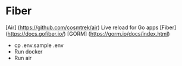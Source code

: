 # Fiber

[Air] (https://github.com/cosmtrek/air) Live reload for Go apps
[Fiber] (https://docs.gofiber.io/)
[GORM] (https://gorm.io/docs/index.html)

- cp .env.sample .env
- Run docker
- Run air
